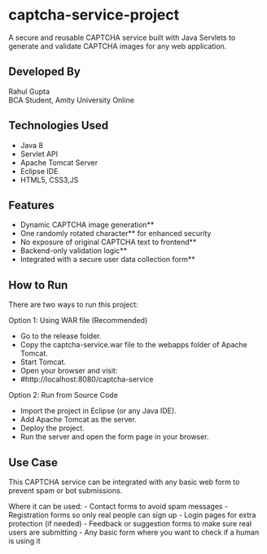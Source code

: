 # captcha-service-project
A secure and reusable CAPTCHA service built with Java Servlets to generate and validate CAPTCHA images for any web application.

## Developed By
Rahul Gupta  
BCA Student, Amity University Online  

## Technologies Used
- Java 8  
- Servlet API  
- Apache Tomcat Server  
- Eclipse IDE  
- HTML5, CSS3,JS


## Features
- Dynamic CAPTCHA image generation**
- One randomly rotated character** for enhanced security
- No exposure of original CAPTCHA text to frontend**
- Backend-only validation logic**
- Integrated with a secure user data collection form**

## How to Run
There are two ways to run this project:

Option 1: Using WAR file (Recommended)
- Go to the release folder.
- Copy the captcha-service.war file to the webapps folder of Apache Tomcat.
- Start Tomcat.
- Open your browser and visit:
- #http://localhost:8080/captcha-service

Option 2: Run from Source Code
- Import the project in Eclipse (or any Java IDE).
- Add Apache Tomcat as the server.
- Deploy the project.
- Run the server and open the form page in your browser.

## Use Case
This CAPTCHA service can be integrated with any basic web form to prevent spam or bot submissions.

  Where it can be used:
    - Contact forms to avoid spam messages
    - Registration forms so only real people can sign up
    - Login pages for extra protection (if needed)
    - Feedback or suggestion forms to make sure real users are submitting
    - Any basic form where you want to check if a human is using it

